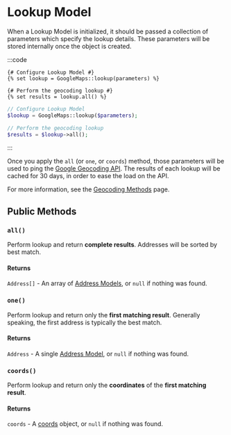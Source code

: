 # Lookup Model

When a Lookup Model is initialized, it should be passed a collection of parameters which specify the lookup details. These parameters will be stored internally once the object is created.

:::code
```twig
{# Configure Lookup Model #}
{% set lookup = GoogleMaps::lookup(parameters) %}

{# Perform the geocoding lookup #}
{% set results = lookup.all() %}
```
```php
// Configure Lookup Model
$lookup = GoogleMaps::lookup($parameters);

// Perform the geocoding lookup
$results = $lookup->all();
```
:::

Once you apply the `all` (or `one`, or `coords`) method, those parameters will be used to ping the [Google Geocoding API](https://developers.google.com/maps/documentation/geocoding/intro#geocoding). The results of each lookup will be cached for 30 days, in order to ease the load on the API.

For more information, see the [Geocoding Methods](/geocoding/methods/) page.

## Public Methods

### `all()`

Perform lookup and return **complete results**. Addresses will be sorted by best match.

#### Returns

`Address[]` - An array of [Address Models](/models/address-model/), or `null` if nothing was found.

### `one()`

Perform lookup and return only the **first matching result**. Generally speaking, the first address is typically the best match.

#### Returns

`Address` - A single [Address Model](/models/address-model/), or `null` if nothing was found.

### `coords()`

Perform lookup and return only the **coordinates** of the **first matching result**.

#### Returns

`coords` - A [coords](/models/coordinates/) object, or `null` if nothing was found.
